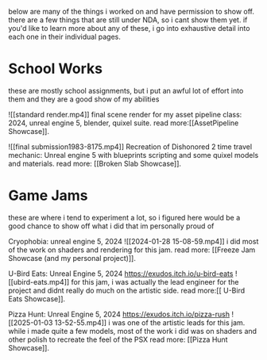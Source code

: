 below are many of the things i worked on and have permission to show off. there are a few things that are still under NDA, so i cant show them yet. if you'd like to learn more about any of these, i go into exhaustive detail into each one in their individual pages.

# School Works
these are mostly school assignments, but i put an awful lot of effort into them and they are a good show of my abilities

![[standard render.mp4]]
final scene render for my asset pipeline class: 2024, unreal engine 5, blender, quixel suite. read more:[[AssetPipeline Showcase]].


![[final submission1983-8175.mp4]]
Recreation of Dishonored 2 time travel mechanic: Unreal engine 5 with blueprints scripting and some quixel models and materials. read more: [[Broken Slab Showcase]].

# Game Jams
these are where i tend to experiment a lot, so i figured here would be a good chance to show off what i did that im personally proud of

Cryophobia: unreal engine 5, 2024
![[2024-01-28 15-08-59.mp4]]
i did most of the work on shaders and rendering for this jam. read more: [[Freeze Jam Showcase (and my personal project)]].

U-Bird Eats: Unreal Engine 5, 2024 https://exudos.itch.io/u-bird-eats
![[ubird-eats.mp4]]
for this jam, i was actually the lead engineer for the project and didnt really do much on the artistic side. read more:[[ U-Bird Eats Showcase]].

Pizza Hunt: Unreal Engine 5, 2024 https://exudos.itch.io/pizza-rush
![[2025-01-03 13-52-55.mp4]]
i was one of the artistic leads for this jam. while i made quite a few models, most of the work i did was on shaders and other polish to recreate the feel of the PSX read more: [[Pizza Hunt Showcase]].